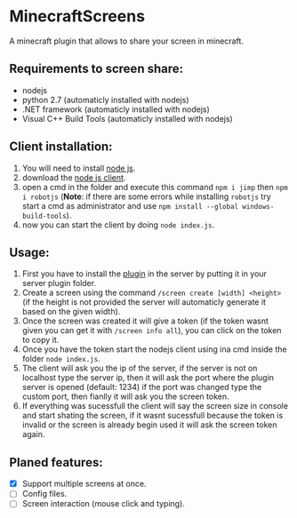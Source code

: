 # MinecraftScreens

A minecraft plugin that allows to share your screen in minecraft.

## Requirements to screen share:
- nodejs
- python 2.7 (automaticly installed with nodejs)
- .NET framework (automaticly installed with nodejs)
- Visual C++ Build Tools (automaticly installed with nodejs)

## Client installation:
1. You will need to install [node js](https://nodejs.org/).
2. download the [node js client](/nodejs/client).
3. open a cmd in the folder and execute this command `npm i jimp` then `npm i robotjs` (**Note**: if there are some errors while installing `robotjs` try start a cmd as administrator and use `npm install --global windows-build-tools`).
4. now you can start the client by doing `node index.js`.

## Usage:
1. First you have to install the [plugin]() in the server by putting it in your server plugin folder.
2. Create a screen using the command `/screen create [width] <height>` (if the height is not provided the server will automaticly generate it based on the given width).
2. Once the screen was created it will give a token (if the token wasnt given you can get it with `/screen info all`), you can click on the token to copy it.
3. Once you have the token start the nodejs client using ina  cmd inside the folder `node index.js`.
4. The client will ask you the ip of the server, if the server is not on localhost type the server ip, then it will ask the port where the plugin server is opened (default: 1234) if the port was changed type the custom port, then fianlly it will ask you the screen token.
5. If everything was sucessfull the client will say the screen size in console and start shating the screen, if it wasnt sucessfull because the token is invalid or the screen is already begin used it will ask the screen token again.

## Planed features:
- [x] Support multiple screens at once.
- [ ] Config files.
- [ ] Screen interaction (mouse click and typing).
